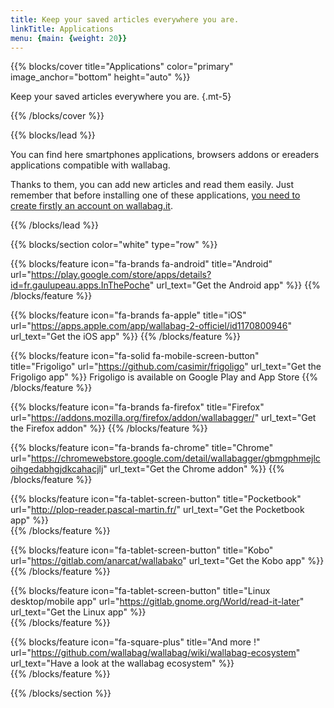```yaml
---
title: Keep your saved articles everywhere you are.
linkTitle: Applications
menu: {main: {weight: 20}}
---
```


{{% blocks/cover title="Applications" color="primary" image_anchor="bottom" height="auto" %}}

Keep your saved articles everywhere you are.
{.mt-5}

{{% /blocks/cover %}}

{{% blocks/lead %}}

You can find here smartphones applications, browsers addons or ereaders applications compatible with wallabag.

Thanks to them, you can add new articles and read them easily. Just remember that before installing one of these applications, [you need to create firstly an account on wallabag.it](https://app.wallabag.it/).

{{% /blocks/lead %}}

{{% blocks/section color="white" type="row" %}}

{{% blocks/feature icon="fa-brands fa-android" title="Android" url="https://play.google.com/store/apps/details?id=fr.gaulupeau.apps.InThePoche" url_text="Get the Android app" %}}
<i class="fa fa-star"></i> <i class="fa fa-star"></i> <i class="fa fa-star"></i> <i class="fa fa-star"></i> <i class="fa fa-star-half"></i>
{{% /blocks/feature %}}

{{% blocks/feature icon="fa-brands fa-apple" title="iOS" url="https://apps.apple.com/app/wallabag-2-officiel/id1170800946" url_text="Get the iOS app"  %}}
<i class="fa fa-star"></i> <i class="fa fa-star"></i> <i class="fa fa-star"></i> <i class="fa fa-star"></i> <i class="fa fa-star-half"></i>
{{% /blocks/feature %}}

{{% blocks/feature icon="fa-solid fa-mobile-screen-button" title="Frigoligo" url="https://github.com/casimir/frigoligo" url_text="Get the Frigoligo app"  %}}
Frigoligo is available on Google Play and App Store
{{% /blocks/feature %}}

{{% blocks/feature icon="fa-brands fa-firefox" title="Firefox" url="https://addons.mozilla.org/firefox/addon/wallabagger/" url_text="Get the Firefox addon" %}}
<i class="fa fa-star"></i> <i class="fa fa-star"></i> <i class="fa fa-star"></i> <i class="fa fa-star"></i> <i class="fa fa-star-half"></i>
{{% /blocks/feature %}}

{{% blocks/feature icon="fa-brands fa-chrome" title="Chrome" url="https://chromewebstore.google.com/detail/wallabagger/gbmgphmejlcoihgedabhgjdkcahacjlj" url_text="Get the Chrome addon" %}}
<i class="fa fa-star"></i> <i class="fa fa-star"></i> <i class="fa fa-star"></i> <i class="fa fa-star"></i>
{{% /blocks/feature %}}

{{% blocks/feature icon="fa-tablet-screen-button" title="Pocketbook" url="http://plop-reader.pascal-martin.fr/" url_text="Get the Pocketbook app" %}}
<br />
{{% /blocks/feature %}}

{{% blocks/feature icon="fa-tablet-screen-button" title="Kobo" url="https://gitlab.com/anarcat/wallabako" url_text="Get the Kobo app" %}}
<br />
{{% /blocks/feature %}}

{{% blocks/feature icon="fa-tablet-screen-button" title="Linux desktop/mobile app"  url="https://gitlab.gnome.org/World/read-it-later" url_text="Get the Linux app" %}}
<br />
{{% /blocks/feature %}}

{{% blocks/feature icon="fa-square-plus" title="And more !"  url="https://github.com/wallabag/wallabag/wiki/wallabag-ecosystem" url_text="Have a look at the wallabag ecosystem" %}}
<br />
{{% /blocks/feature %}}

{{% /blocks/section %}}
